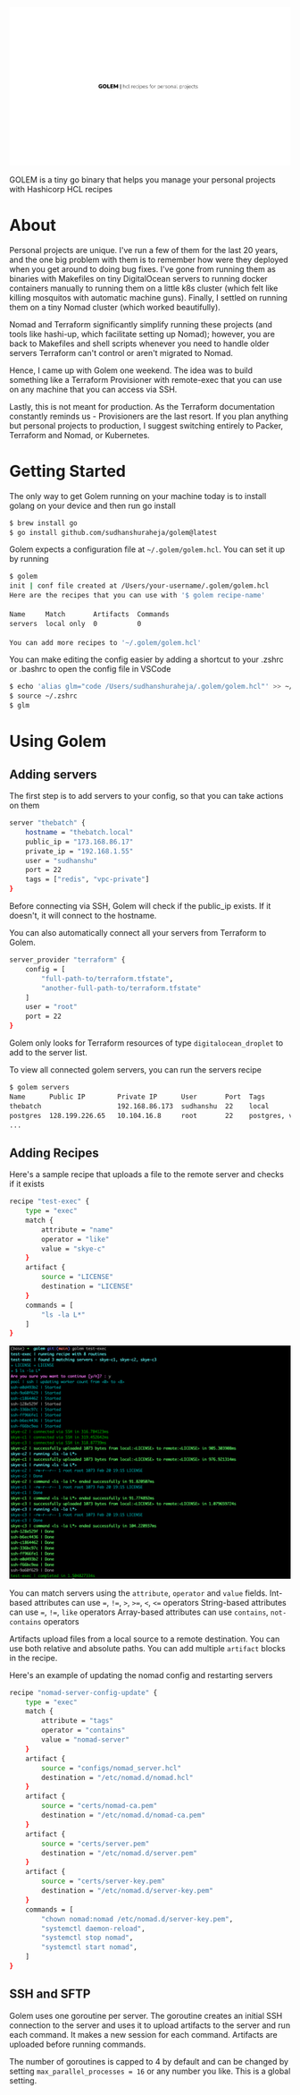 ![](docs/golem.png)

GOLEM is a tiny go binary that helps you manage your personal projects with Hashicorp HCL recipes

# About
Personal projects are unique. I've run a few of them for the last 20 years, and the one big problem with them is to remember how were they deployed when you get around to doing bug fixes. I've gone from running them as binaries with Makefiles on tiny DigitalOcean servers to running docker containers manually to running them on a little k8s cluster (which felt like killing mosquitos with automatic machine guns). Finally, I settled on running them on a tiny Nomad cluster (which worked beautifully).

Nomad and Terraform significantly simplify running these projects (and tools like hashi-up, which facilitate setting up Nomad); however, you are back to Makefiles and shell scripts whenever you need to handle older servers Terraform can't control or aren't migrated to Nomad.

Hence, I came up with Golem one weekend. The idea was to build something like a Terraform Provisioner with remote-exec that you can use on any machine that you can access via SSH.

Lastly, this is not meant for production. As the Terraform documentation constantly reminds us - Provisioners are the last resort. If you plan anything but personal projects to production, I suggest switching entirely to Packer, Terraform and Nomad, or Kubernetes.

# Getting Started
The only way to get Golem running on your machine today is to install golang on your device and then run go install
```bash
$ brew install go
$ go install github.com/sudhanshuraheja/golem@latest
```

Golem expects a configuration file at `~/.golem/golem.hcl`. You can set it up by running
```bash
$ golem
init | conf file created at /Users/your-username/.golem/golem.hcl
Here are the recipes that you can use with '$ golem recipe-name'

Name     Match       Artifacts  Commands
servers  local only  0          0

You can add more recipes to '~/.golem/golem.hcl'
```

You can make editing the config easier by adding a shortcut to your .zshrc or .bashrc to open the config file in VSCode
```bash
$ echo 'alias glm="code /Users/sudhanshuraheja/.golem/golem.hcl"' >> ~/.zshrc
$ source ~/.zshrc
$ glm
```

# Using Golem

## Adding servers
The first step is to add servers to your config, so that you can take actions on them
```bash
server "thebatch" {
    hostname = "thebatch.local"
    public_ip = "173.168.86.17"
    private_ip = "192.168.1.55"
    user = "sudhanshu"
    port = 22
    tags = ["redis", "vpc-private"]
}
```
Before connecting via SSH, Golem will check if the public_ip exists. If it doesn't, it will connect to the hostname.

You can also automatically connect all your servers from Terraform to Golem.
```bash
server_provider "terraform" {
    config = [
        "full-path-to/terraform.tfstate",
        "another-full-path-to/terraform.tfstate"
    ]
    user = "root"
    port = 22
}
```
Golem only looks for Terraform resources of type `digitalocean_droplet` to add to the server list.

To view all connected golem servers, you can run the servers recipe
```bash
$ golem servers
Name      Public IP        Private IP      User       Port  Tags                                                Hostname
thebatch                   192.168.86.173  sudhanshu  22    local                                               thebatch.local
postgres  128.199.226.65   10.104.16.8     root       22    postgres, vpc-private
...
```

## Adding Recipes
Here's a sample recipe that uploads a file to the remote server and checks if it exists
```bash
recipe "test-exec" {
    type = "exec"
    match {
        attribute = "name"
        operator = "like"
        value = "skye-c"
    }
    artifact {
        source = "LICENSE"
        destination = "LICENSE"
    }
    commands = [
        "ls -la L*"
    ]
}
```

![](docs/test-exec.png)

You can match servers using the `attribute`, `operator` and `value` fields.
Int-based attributes can use `=`, `!=`, `>`, `>=`, `<`, `<=` operators
String-based attributes can use `=`, `!=`, `like` operators
Array-based attributes can use `contains`, `not-contains` operators

Artifacts upload files from a local source to a remote destination. You can use both relative and absolute paths. You can add multiple `artifact` blocks in the recipe.

Here's an example of updating the nomad config and restarting servers
```bash
recipe "nomad-server-config-update" {
    type = "exec"
    match {
        attribute = "tags"
        operator = "contains"
        value = "nomad-server"
    }
    artifact {
        source = "configs/nomad_server.hcl"
        destination = "/etc/nomad.d/nomad.hcl"
    }
    artifact {
        source = "certs/nomad-ca.pem"
        destination = "/etc/nomad.d/nomad-ca.pem"
    }
    artifact {
        source = "certs/server.pem"
        destination = "/etc/nomad.d/server.pem"
    }
    artifact {
        source = "certs/server-key.pem"
        destination = "/etc/nomad.d/server-key.pem"
    }
    commands = [
        "chown nomad:nomad /etc/nomad.d/server-key.pem",
        "systemctl daemon-reload",
        "systemctl stop nomad",
        "systemctl start nomad",
    ]
}
```

## SSH and SFTP
Golem uses one goroutine per server. The goroutine creates an initial SSH connection to the server and uses it to upload artifacts to the server and run each command. It makes a new session for each command. Artifacts are uploaded before running commands.

The number of goroutines is capped to 4 by default and can be changed by setting `max_parallel_processes = 16` or any number you like. This is a global setting.